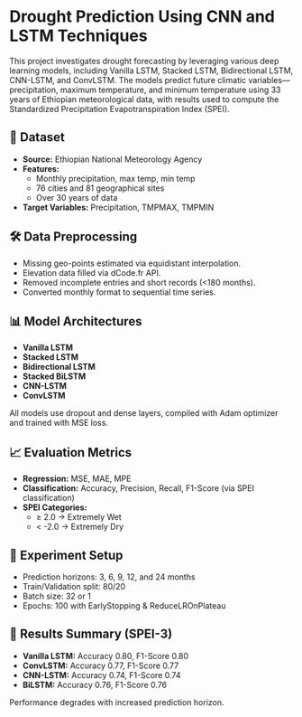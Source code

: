 # Drought Prediction Using CNN and LSTM Techniques

This project investigates drought forecasting by leveraging various deep learning models, including Vanilla LSTM, Stacked LSTM, Bidirectional LSTM, CNN-LSTM, and ConvLSTM. The models predict future climatic variables—precipitation, maximum temperature, and minimum temperature using 33 years of Ethiopian meteorological data, with results used to compute the Standardized Precipitation Evapotranspiration Index (SPEI).

## 📁 Dataset

- **Source:** Ethiopian National Meteorology Agency
- **Features:**
  - Monthly precipitation, max temp, min temp
  - 76 cities and 81 geographical sites
  - Over 30 years of data
- **Target Variables:** Precipitation, TMPMAX, TMPMIN

## 🛠️ Data Preprocessing

- Missing geo-points estimated via equidistant interpolation.
- Elevation data filled via dCode.fr API.
- Removed incomplete entries and short records (<180 months).
- Converted monthly format to sequential time series.

## 📊 Model Architectures

- **Vanilla LSTM**
- **Stacked LSTM**
- **Bidirectional LSTM**
- **Stacked BiLSTM**
- **CNN-LSTM**
- **ConvLSTM**

All models use dropout and dense layers, compiled with Adam optimizer and trained with MSE loss.

## 📈 Evaluation Metrics

- **Regression:** MSE, MAE, MPE
- **Classification:** Accuracy, Precision, Recall, F1-Score (via SPEI classification)
- **SPEI Categories:**
  - ≥ 2.0 → Extremely Wet
  - < -2.0 → Extremely Dry

## 🧪 Experiment Setup

- Prediction horizons: 3, 6, 9, 12, and 24 months
- Train/Validation split: 80/20
- Batch size: 32 or 1
- Epochs: 100 with EarlyStopping & ReduceLROnPlateau

## 🥇 Results Summary (SPEI-3)

- **Vanilla LSTM:** Accuracy 0.80, F1-Score 0.80
- **ConvLSTM:** Accuracy 0.77, F1-Score 0.77
- **CNN-LSTM:** Accuracy 0.74, F1-Score 0.74
- **BiLSTM:** Accuracy 0.76, F1-Score 0.76

Performance degrades with increased prediction horizon.

